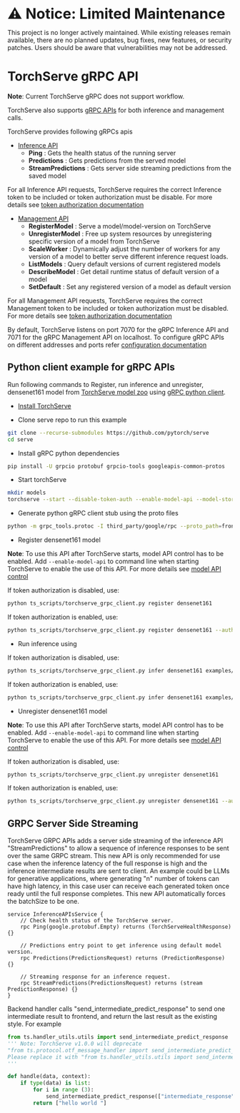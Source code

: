 <font size="6" style="font-weight: bold;"> ⚠️ Notice: Limited Maintenance </font>

This project is no longer actively maintained. While existing releases remain available, there are no planned updates, bug fixes, new features, or security patches. Users should be aware that vulnerabilities may not be addressed.

# TorchServe gRPC API

__Note__: Current TorchServe gRPC does not support workflow.

TorchServe also supports [gRPC APIs](https://github.com/pytorch/serve/tree/master/frontend/server/src/main/resources/proto) for both inference and management calls.

TorchServe provides following gRPCs apis

* [Inference API](https://github.com/pytorch/serve/blob/master/frontend/server/src/main/resources/proto/inference.proto)
  - **Ping** : Gets the health status of the running server
  - **Predictions** : Gets predictions from the served model
  - **StreamPredictions** : Gets server side streaming predictions from the saved model

For all Inference API requests, TorchServe requires the correct Inference token to be included or token authorization must be disable. For more details see [token authorization documentation](./token_authorization_api.md)

* [Management API](https://github.com/pytorch/serve/blob/master/frontend/server/src/main/resources/proto/management.proto)
  - **RegisterModel** : Serve a model/model-version on TorchServe
  - **UnregisterModel** : Free up system resources by unregistering specific version of a model from TorchServe
  - **ScaleWorker** : Dynamically adjust the number of workers for any version of a model to better serve different inference request loads.
  - **ListModels** : Query default versions of current registered models
  - **DescribeModel** : Get detail runtime status of default version of a model
  - **SetDefault** : Set any registered version of a model as default version

For all Management API requests, TorchServe requires the correct Management token to be included or token authorization must be disabled. For more details see [token authorization documentation](./token_authorization_api.md)

By default, TorchServe listens on port 7070 for the gRPC Inference API and 7071 for the gRPC Management API on localhost.
To configure gRPC APIs on different addresses and ports refer [configuration documentation](configuration.md)

## Python client example for gRPC APIs

Run following commands to Register, run inference and unregister, densenet161 model from [TorchServe model zoo](model_zoo.md) using [gRPC python client](https://github.com/pytorch/serve/blob/master/ts_scripts/torchserve_grpc_client.py).

 - [Install TorchServe](../README.md)

 - Clone serve repo to run this example

```bash
git clone --recurse-submodules https://github.com/pytorch/serve
cd serve
```

 - Install gRPC python dependencies

```bash
pip install -U grpcio protobuf grpcio-tools googleapis-common-protos
```

 - Start torchServe

```bash
mkdir models
torchserve --start --disable-token-auth --enable-model-api --model-store models/
```

 - Generate python gRPC client stub using the proto files

```bash
python -m grpc_tools.protoc -I third_party/google/rpc --proto_path=frontend/server/src/main/resources/proto/ --python_out=ts_scripts --grpc_python_out=ts_scripts frontend/server/src/main/resources/proto/inference.proto frontend/server/src/main/resources/proto/management.proto
```

 - Register densenet161 model

__Note__: To use this API after TorchServe starts, model API control has to be enabled. Add `--enable-model-api` to command line when starting TorchServe to enable the use of this API. For more details see [model API control](./model_api_control.md)

If token authorization is disabled, use:
```bash
python ts_scripts/torchserve_grpc_client.py register densenet161
```

If token authorization is enabled, use:
```bash
python ts_scripts/torchserve_grpc_client.py register densenet161 --auth-token <management-token>
```

 - Run inference using

If token authorization is disabled, use:
```bash
python ts_scripts/torchserve_grpc_client.py infer densenet161 examples/image_classifier/kitten.jpg
```

If token authorization is enabled, use:
```bash
python ts_scripts/torchserve_grpc_client.py infer densenet161 examples/image_classifier/kitten.jpg --auth-token <inference-token>
```

 - Unregister densenet161 model

__Note__: To use this API after TorchServe starts, model API control has to be enabled. Add `--enable-model-api` to command line when starting TorchServe to enable the use of this API. For more details see [model API control](./model_api_control.md)

If token authorization is disabled, use:
```bash
python ts_scripts/torchserve_grpc_client.py unregister densenet161
```

If token authorization is enabled, use:
```bash
python ts_scripts/torchserve_grpc_client.py unregister densenet161 --auth-token <management-token>
```

## GRPC Server Side Streaming
TorchServe GRPC APIs adds a server side streaming of the inference API "StreamPredictions" to allow a sequence of inference responses to be sent over the same GRPC stream. This new API is only recommended for use case when the inference latency of the full response is high and the inference intermediate results are sent to client. An example could be LLMs for generative applications, where generating "n" number of tokens can have high latency, in this case user can receive each generated token once ready until the full response completes. This new API automatically forces the batchSize to be one.

```
service InferenceAPIsService {
    // Check health status of the TorchServe server.
    rpc Ping(google.protobuf.Empty) returns (TorchServeHealthResponse) {}

    // Predictions entry point to get inference using default model version.
    rpc Predictions(PredictionsRequest) returns (PredictionResponse) {}

    // Streaming response for an inference request.
    rpc StreamPredictions(PredictionsRequest) returns (stream PredictionResponse) {}
}
```
Backend handler calls "send_intermediate_predict_response" to send one intermediate result to frontend, and return the last result as the existing style. For example
```python
from ts.handler_utils.utils import send_intermediate_predict_response
''' Note: TorchServe v1.0.0 will deprecate
"from ts.protocol.otf_message_handler import send_intermediate_predict_response".
Please replace it with "from ts.handler_utils.utils import send_intermediate_predict_response".
'''

def handle(data, context):
    if type(data) is list:
        for i in range (3):
            send_intermediate_predict_response(["intermediate_response"], context.request_ids, "Intermediate Prediction success", 200, context)
        return ["hello world "]
```
